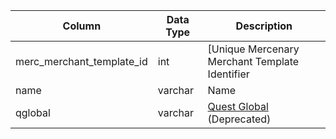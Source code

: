 | Column                    | Data Type | Description                                    |
| ------------------------- | --------- | ---------------------------------------------- |
| merc_merchant_template_id | int       | [Unique Mercenary Merchant Template Identifier |
| name                      | varchar   | Name                                           |
| qglobal                   | varchar   | [Quest Global](quest_globals.md) (Deprecated)  |